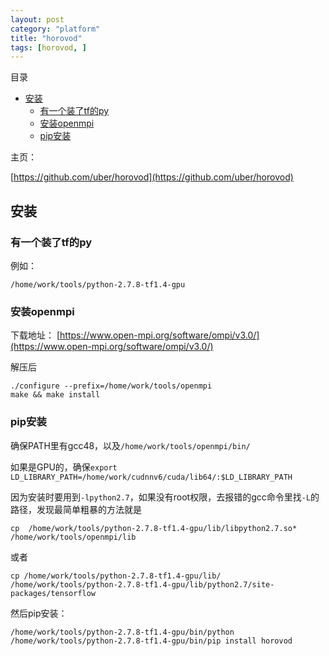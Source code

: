 ```yaml
---
layout: post
category: "platform"
title: "horovod"
tags: [horovod, ]
---
```


目录

<!-- TOC -->

- [安装](#安装)
    - [有一个装了tf的py](#有一个装了tf的py)
    - [安装openmpi](#安装openmpi)
    - [pip安装](#pip安装)

<!-- /TOC -->

主页：

[https://github.com/uber/horovod](https://github.com/uber/horovod)

## 安装

### 有一个装了tf的py

例如：

```
/home/work/tools/python-2.7.8-tf1.4-gpu
```

### 安装openmpi

下载地址：
[https://www.open-mpi.org/software/ompi/v3.0/](https://www.open-mpi.org/software/ompi/v3.0/)

解压后
```
./configure --prefix=/home/work/tools/openmpi
make && make install
```

### pip安装

确保PATH里有gcc48，以及```/home/work/tools/openmpi/bin/```

如果是GPU的，确保```export LD_LIBRARY_PATH=/home/work/cudnnv6/cuda/lib64/:$LD_LIBRARY_PATH```

因为安装时要用到```-lpython2.7```，如果没有root权限，去报错的gcc命令里找```-L```的路径，发现最简单粗暴的方法就是

```
cp  /home/work/tools/python-2.7.8-tf1.4-gpu/lib/libpython2.7.so* /home/work/tools/openmpi/lib
```

或者

```
cp /home/work/tools/python-2.7.8-tf1.4-gpu/lib/ /home/work/tools/python-2.7.8-tf1.4-gpu/lib/python2.7/site-packages/tensorflow
```

然后pip安装：

```
/home/work/tools/python-2.7.8-tf1.4-gpu/bin/python  /home/work/tools/python-2.7.8-tf1.4-gpu/bin/pip install horovod
```
